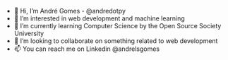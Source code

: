 - 👋 Hi, I’m André Gomes - @andredotpy
- 👀 I’m interested in web development and machine learning
- 🌱 I’m currently learning Computer Science by the Open Source Society University 
- 💞️ I’m looking to collaborate on something related to web development
- 📫 You can reach me on Linkedin @andrelsgomes

<!---
andredotpy/andredotpy is a ✨ special ✨ repository because its `README.md` (this file) appears on your GitHub profile.
You can click the Preview link to take a look at your changes.
--->
